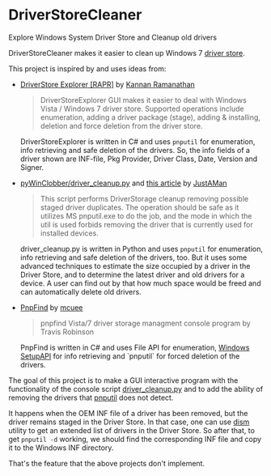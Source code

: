 # DriverStoreCleaner
Explore Windows System Driver Store and Cleanup old drivers

DriverStoreCleaner makes it easier to clean up Windows 7 [driver store](https://msdn.microsoft.com/en-us/library/ff544868(v=vs.85).aspx).

This project is inspired by and uses ideas from:

* [DriverStore Explorer [RAPR]](https://driverstoreexplorer.codeplex.com/) by [Kannan Ramanathan](https://www.codeplex.com/site/users/view/kannanmr)

  > DriverStoreExplorer GUI makes it easier to deal with Windows Vista / Windows 7 driver store.
  Supported operations include enumeration, adding a driver package (stage), adding & installing,
  deletion and force deletion from the driver store.

  DriverStoreExplorer is written in C# and uses `pnputil` for enumeration, info retrieving and
  safe deletion of the drivers. So, the info fields of a driver shown are INF-file, Pkg Provider,
  Driver Class, Date, Version and Signer.

* [pyWinClobber/driver_cleanup.py](https://github.com/JustAMan/pyWinClobber/blob/master/driver_cleanup.py)
and [this article](http://habrahabr.ru/post/196404/) by [JustAMan](https://github.com/JustAMan)

  > This script performs DriverStorage cleanup removing possible staged driver duplicates.
The operation should be safe as it utilizes MS pnputil.exe to do the job, and the mode
in which the util is used forbids removing the driver that is currently used for installed
devices.

  driver_cleanup.py is written in Python and uses `pnputil` for enumeration, info retrieving
  and safe deletion of the drivers, too. But it uses some advanced techniques to estimate the size
  occupied by a driver in the Driver Store, and to determine the latest driver and old drivers
  for a device. A user can find out by that how much space would be freed and can automatically
  delete old drivers.

* [PnpFind](https://github.com/mcuee/PnpFind) by [mcuee](https://github.com/mcuee)

  > pnpfind Vista/7 driver storage managment console program by Travis Robinson

  PnpFind is written in C# and uses File API for enumeration,
  [Windows SetupAPI](https://msdn.microsoft.com/en-us/library/cc185682(v=vs.85).aspx) for info retrieving
  and `pnputil` for forced deletion of the drivers.

The goal of this project is to make a GUI interactive program with the functionality of the console script
[driver_cleanup.py](https://github.com/JustAMan/pyWinClobber/blob/master/driver_cleanup.py) and to add
the ability of removing the drivers that
[pnputil](https://msdn.microsoft.com/en-us/library/windows/hardware/ff550419(v=vs.85).aspx) does not detect.

It happens when the OEM INF file of a driver has been removed, but the driver remains staged in the Driver Store.
In that case, one can use [dism](https://msdn.microsoft.com/en-US/library/hh825258.aspx) utility to get an
extended list of drivers in the Driver Store. So after that, to get `pnputil -d` working, we should find
the corresponding INF file and copy it to the Windows INF directory.

That's the feature that the above projects don't implement.

